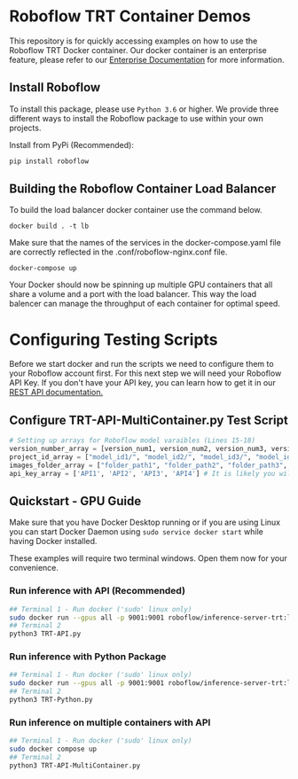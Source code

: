 # Roboflow TRT Container Demos

This repository is for quickly accessing examples on how to use the Roboflow TRT Docker container. Our docker container is an enterprise feature, please refer to our [Enterprise Documentation](https://docs.roboflow.com/inference/enterprise/) for more information.

## Install Roboflow

To install this package, please use `Python 3.6` or higher. We provide three different ways to install the Roboflow
package to use within your own projects.

Install from PyPi (Recommended):

```bash
pip install roboflow
```

## Building the Roboflow Container Load Balancer

To build the load balancer docker container use the command below.

```
docker build . -t lb
```

Make sure that the names of the services in the docker-compose.yaml file are correctly reflected in the .conf/roboflow-nginx.conf file.

```
docker-compose up
```

Your Docker should now be spinning up multiple GPU containers that all share a volume and a port with the load balancer. This way the load balencer can manage the throughput of each container for optimal speed.

# Configuring Testing Scripts

Before we start docker and run the scripts we need to configure them to your Roboflow account first. For this next step we will need your Roboflow API Key. If you don't have your API key, you can learn how to get it in our [REST API documentation.](https://docs.roboflow.com/rest-api#obtaining-your-api-key)

## Configure TRT-API-MultiContainer.py Test Script

```python
# Setting up arrays for Roboflow model varaibles (Lines 15-18)
version_number_array = [version_num1, version_num2, version_num3, version_num4]
project_id_array = ["model_id1/", "model_id2/", "model_id3/", "model_id4/"]
images_folder_array = ["folder_path1", "folder_path2", "folder_path3", "folder_path4"]
api_key_array = ['API1', 'API2', 'API3', 'API4'] # It is likely you will have the same API keys
```


## Quickstart - GPU Guide

Make sure that you have Docker Desktop running or if you are using Linux you can start Docker Daemon using `sudo service docker start` while having Docker installed.

These examples will require two terminal windows. Open them now for your convenience.


### Run inference with API (Recommended)

```bash
## Terminal 1 - Run docker ('sudo' linux only)
sudo docker run --gpus all -p 9001:9001 roboflow/inference-server-trt:latest
## Terminal 2
python3 TRT-API.py
```

### Run inference with Python Package

```bash
## Terminal 1 - Run docker ('sudo' linux only)
sudo docker run --gpus all -p 9001:9001 roboflow/inference-server-trt:latest
## Terminal 2
python3 TRT-Python.py
```

### Run inference on multiple containers with API

```bash
## Terminal 1 - Run docker ('sudo' linux only)
sudo docker compose up
## Terminal 2
python3 TRT-API-MultiContainer.py
```
